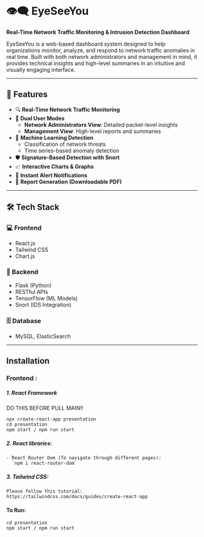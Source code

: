 # 👁️‍🗨️ EyeSeeYou 
**Real-Time Network Traffic Monitoring & Intrusion Detection Dashboard**

EyeSeeYou is a web-based dashboard system designed to help organizations monitor, analyze, and respond to network traffic anomalies in real time. Built with both network administrators and  management in mind, it provides technical insights and high-level summaries in an intuitive and visually engaging interface.


---

## 🚀 Features
- 🔍 **Real-Time Network Traffic Monitoring**
- 👥 **Dual User Modes**
  - **Network Administrators View**: Detailed packet-level insights
  - **Management View**: High-level reports and summaries
- 🧠 **Machine Learning Detection**
  - Classification of network threats
  - Time series-based anomaly detection
- 🛡️ **Signature-Based Detection with Snort**
- 📈 **Interactive Charts & Graphs**
- 🚨 **Instant Alert Notifications**
- 📄 **Report Generation (Downloadable PDF)**


---

## 🛠️ Tech Stack
### 💻 Frontend
- React.js
- Tailwind CSS
- Chart.js

### 🔧 Backend
- Flask (Python)
- RESTful APIs
- TensorFlow (ML Models)
- Snort (IDS Integration)

### 🗄️ Database
- MySQL, ElasticSearch


---

## Installation
### Frontend :
##### 1. React Framework <br/>
DO THIS BEFORE PULL MAIN!!
```
npx create-react-app presentation
cd presentation
npm start / npm run start
```

##### 2. React libraries:
    - React Router Dom (To navigate through different pages):  
      `npm i react-router-dom`

##### 3. Tailwind CSS:
    Please follow this tutorial: https://tailwindcss.com/docs/guides/create-react-app

#### To Run:
```
cd presentation
npm start / npm run start
```

